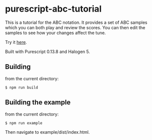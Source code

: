 purescript-abc-tutorial
=======================

This is a tutorial for the ABC notation. It provides a set of ABC samples which you can both play and review the scores.  You can then edit the samples to see how your changes affect the tune.

Try it [here](http://www.tradtunedb.org.uk/#/tutorial).

Built with Purescript 0.13.8 and Halogen 5.

Building
--------

from the current directory:

    $ npm run build

Building the example
--------------------

from the current directory:

    $ npm run example   

Then navigate to example/dist/index.html.
